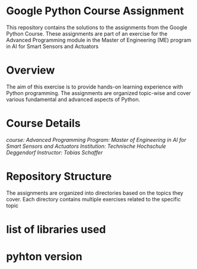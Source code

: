 # Google Python Course Assignment 
 This repository contains the solutions to the assignments from the Google Python Course. These assignments are part of an exercise for the Advanced Programming module in the Master of Engineering (ME) program in AI for Smart Sensors and Actuators

 # Overview
The aim of this exercise is to provide hands-on learning experience with Python programming. The assignments are organized topic-wise and cover various fundamental and advanced aspects of Python.

# Course Details

 *course: Advanced Programming*
 *Program: Master of Engineering in AI for Smart Sensors and Actuators*
 *Institution: Technische Hochschule Deggendorf*
 *Instructor: Tobias Schaffer*

 # Repository Structure

 The assignments are organized into directories based on the topics they cover. Each directory contains multiple exercises related to the specific topic

 # list of libraries used 

 # pyhton version 